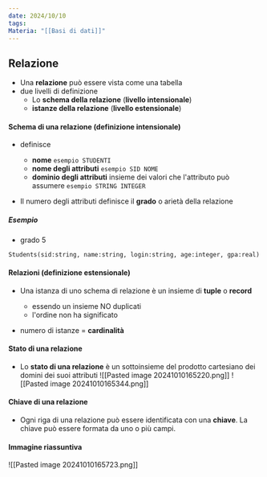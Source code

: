 ```yaml
---
date: 2024/10/10
tags: 
Materia: "[[Basi di dati]]"
---
```

## Relazione
- Una **relazione** può essere vista come una tabella
- due livelli di definizione
	- Lo **schema della relazione**  (**livello intensionale**)
	- **istanze della relazione**  (**livello estensionale**)


#### Schema di una relazione (definizione intensionale)
- definisce
	- **nome** `esempio STUDENTI`
	- **nome degli attributi** `esempio SID NOME`
	- **dominio degli attributi**  insieme dei valori che l'attributo può assumere `esempio STRING INTEGER`

- Il numero degli attributi definisce il **grado** o arietà della relazione
##### Esempio
- grado 5
```
Students(sid:string, name:string, login:string, age:integer, gpa:real)
```

#### Relazioni (definizione estensionale)
- Una istanza di uno schema di relazione è un insieme di **tuple** o **record**
	- essendo un insieme NO duplicati
	- l'ordine non ha significato

- numero di istanze = **cardinalità**

#### Stato di una relazione
- Lo **stato di una relazione** è un sottoinsieme del prodotto cartesiano dei domini dei suoi attributi
![[Pasted image 20241010165220.png]]
![[Pasted image 20241010165344.png]]

#### Chiave di una relazione
- Ogni riga di una relazione può essere identificata con una **chiave**. La chiave può essere formata da uno o più campi.

#### Immagine riassuntiva
![[Pasted image 20241010165723.png]]
